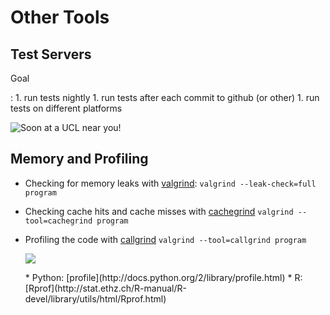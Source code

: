 Other Tools
===========

Test Servers
------------

Goal 

:   1. run tests nightly
    1. run tests after each commit to github (or other)
    1. run tests on different platforms

![Soon at a UCL near you!](assets/jenkins.png)


Memory and Profiling
--------------------

* Checking for memory leaks with [valgrind](http://valgrind.org/):
  `valgrind --leak-check=full program`
* Checking cache hits and cache misses with
  [cachegrind](http://valgrind.org/docs/manual/cg-manual.html)
  `valgrind --tool=cachegrind program`
* Profiling the code with [callgrind](http://valgrind.org/docs/manual/cl-manual.html)
  `valgrind --tool=callgrind program`

    ![](assets/callgrind.png)
 
 
    <div align="left">
    * Python: [profile](http://docs.python.org/2/library/profile.html)
    * R: [Rprof](http://stat.ethz.ch/R-manual/R-devel/library/utils/html/Rprof.html)
    </div>


